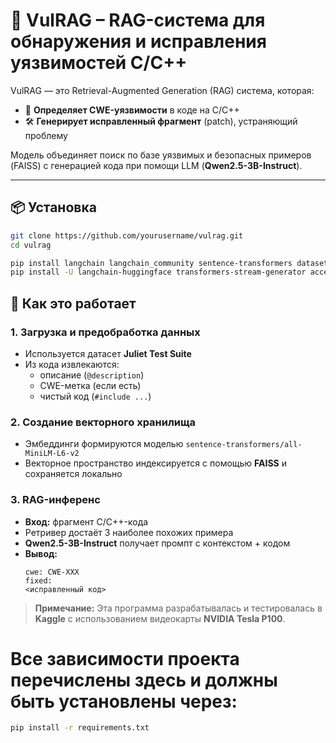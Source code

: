 # 🔐 VulRAG – RAG-система для обнаружения и исправления уязвимостей C/C++

VulRAG — это Retrieval-Augmented Generation (RAG) система, которая:
- 🔎 **Определяет CWE-уязвимости** в коде на C/C++
- 🛠 **Генерирует исправленный фрагмент** (patch), устраняющий проблему

Модель объединяет поиск по базе уязвимых и безопасных примеров (FAISS) с генерацией кода при помощи LLM (**Qwen2.5-3B-Instruct**).

---

## 📦 Установка

```bash
git clone https://github.com/yourusername/vulrag.git
cd vulrag

pip install langchain langchain_community sentence-transformers datasets faiss-cpu torch transformers
pip install -U langchain-huggingface transformers-stream-generator accelerate
```

## 🧠 Как это работает

### 1. Загрузка и предобработка данных
- Используется датасет **Juliet Test Suite**
- Из кода извлекаются:
  - описание (`@description`)
  - CWE-метка (если есть)
  - чистый код (`#include ...`)

### 2. Создание векторного хранилища
- Эмбеддинги формируются моделью `sentence-transformers/all-MiniLM-L6-v2`
- Векторное пространство индексируется с помощью **FAISS** и сохраняется локально

### 3. RAG-инференс
- **Вход:** фрагмент C/C++-кода
- Ретривер достаёт 3 наиболее похожих примера
- **Qwen2.5-3B-Instruct** получает промпт с контекстом + кодом
- **Вывод:**
  ```text
  cwe: CWE-XXX
  fixed:
  <исправленный код>
  ```
> **Примечание:** Эта программа разрабатывалась и тестировалась в **Kaggle** с использованием видеокарты **NVIDIA Tesla P100**.

# Все зависимости проекта перечислены здесь и должны быть установлены через:
```bash
pip install -r requirements.txt
```
